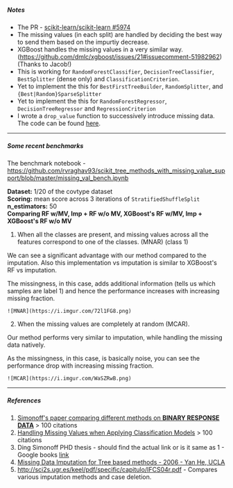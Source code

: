 ##### Notes

* The PR - [scikit-learn/scikit-learn #5974](https://github.com/scikit-learn/scikit-learn/pull/5974)
* The missing values (in each split) are handled by deciding the best way to send them based on the impurtiy decrease.
* XGBoost handles the missing values in a very similar way. (https://github.com/dmlc/xgboost/issues/21#issuecomment-51982962) (Thanks to Jacob!)
* This is working for `RandomForestClassifier`, `DecisionTreeClassifier`, `BestSplitter` (dense only) and `ClassificationCriterion`.
* Yet to implement the this for `BestFirstTreeBuilder`, `RandomSplitter`, and `{Best|Random}SparseSplitter`
* Yet to implement the this for `RandomForestRegressor`, `DecisionTreeRegressor` and `RegressionCriterion`
* I wrote a `drop_value` function to successively introduce missing data. The code can be found [here](https://github.com/rvraghav93/scikit_tree_methods_with_missing_value_support/blob/master/value_dropper.py).


<hr>

##### Some recent benchmarks

The benchmark notebook - https://github.com/rvraghav93/scikit_tree_methods_with_missing_value_support/blob/master/missing_val_bench.ipynb

**Dataset:** 1/20 of the covtype dataset <br>
**Scoring:** mean score across 3 iterations of `StratifiedShuffleSplit` <br>
**n_estimators:** 50 <br>
**Comparing RF w/MV, Imp + RF w/o MV, XGBoost's RF w/MV, Imp + XGBoost's RF w/o MV**

1. When all the classes are present, and missing values across all the features correspond to one of the classes. (MNAR) (class 1)


  We can see a significant advantage with our method compared to the imputation. Also this implementation vs imputation is similar to XGBoost's RF vs imputation.
  
  The missingness, in this case, adds additional information (tells us which samples are label 1) and hence the performance increases with increasing missing fraction.
  
    ![MNAR](https://i.imgur.com/72l1FG8.png)

2. When the missing values are completely at random (MCAR).

  Our method performs very similar to imputation, while handling the missing data natively.
  
  As the missingness, in this case, is basically noise, you can see the performance drop with increasing missing fraction.
  
    ![MCAR](https://i.imgur.com/WaSZRwB.png)

<hr>

##### References

1. [Simonoff's paper comparing different methods on **BINARY RESPONSE DATA**](http://people.stern.nyu.edu/jsimonof/jmlr10.pdf) > 100 citations
2. [Handling Missing Values when Applying Classification Models](http://www.jmlr.org/papers/volume8/saar-tsechansky07a/saar-tsechansky07a.pdf) > 100 citations
3. Ding Simonoff PHD thesis - should find the actual link or is it same as 1 - Google books [link](https://books.google.fr/books?id=XP3IgeZF2X4C&pg=PA33&lpg=PA33&dq=kim+yates+missing+method&source=bl&ots=dzbMSq0Lkb&sig=Mlr8nM09gsoAK9zwl8rwvjQsgQM&hl=en&sa=X&ved=0ahUKEwjo9tmqwpPLAhXIBBoKHQNuCJQQ6AEIKTAC#v=onepage&q=kim%20yates%20missing%20method&f=false)
4. [Missing Data Imputation for Tree based methods - 2006 - Yan He, UCLA](http://statistics.ucla.edu/system/resources/BAhbBlsHOgZmSSJOMjAxMi8wNS8xNC8xNV8zOV8zN181MDhfTWlzc2luZ19EYXRhX0ltcHV0YXRpb25fZm9yX1RyZWVfYmFzZWRfTW9kZWxzLnBkZgY6BkVU/Missing%2520Data%2520Imputation%2520for%2520Tree-based%2520Models.pdf)
5. http://sci2s.ugr.es/keel/pdf/specific/capitulo/IFCS04r.pdf - Compares various imputation methods and case deletion.
